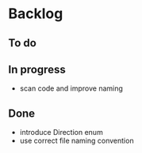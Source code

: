 # Backlog

## To do

## In progress

- scan code and improve naming

## Done

- introduce Direction enum
- use correct file naming convention
